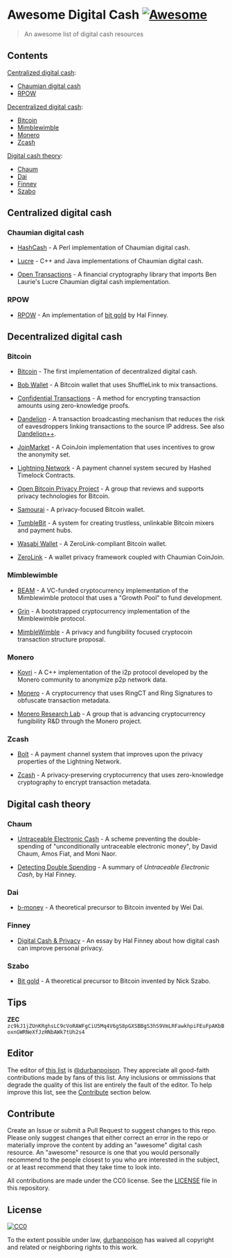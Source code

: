 # Awesome Digital Cash [![Awesome](https://awesome.re/badge.svg)](https://awesome.re)

> An awesome list of digital cash resources

## Contents

[Centralized digital cash](#centralized-digital-cash):

- [Chaumian digital cash](#chaumian-digital-cash)
- [RPOW](#rpow)

[Decentralized digital cash](#decentralized-digital-cash):

- [Bitcoin](#bitcoin)
- [Mimblewimble](#mimblewimble)
- [Monero](#monero)
- [Zcash](#zcash)

[Digital cash theory](#digital-cash-theory):

- [Chaum](#chaum)
- [Dai](#dai)
- [Finney](#finney)
- [Szabo](#szabo)

## Centralized digital cash

### Chaumian digital cash

- [HashCash](http://hashcash.com/) - A Perl implementation of Chaumian digital cash.

- [Lucre](https://github.com/benlaurie/lucre) - C++ and Java implementations of Chaumian digital cash.

- [Open Transactions](http://opentransactions.org/wiki/index.php?title=Main_Page) - A financial cryptography library that imports Ben Laurie's Lucre Chaumian digital cash implementation.

### RPOW

- [RPOW](https://nakamotoinstitute.org/finney/rpow/index.html) - An implementation of [bit gold](#bit-gold) by Hal Finney.

## Decentralized digital cash

### Bitcoin

- [Bitcoin](https://nakamotoinstitute.org/bitcoin/) - The first implementation of decentralized digital cash.

- [Bob Wallet](https://github.com/bobwallet/bobwallet) - A Bitcoin wallet that uses ShuffleLink to mix transactions.

- [Confidential Transactions](https://www.elementsproject.org/elements/confidential-transactions/) - A method for encrypting transaction amounts using zero-knowledge proofs.

- [Dandelion](https://github.com/gfanti/bips/blob/master/bip-dandelion.mediawiki) - A transaction broadcasting mechanism that reduces the risk of eavesdroppers linking transactions to the source IP address. See also [Dandelion++](https://arxiv.org/pdf/1805.11060.pdf).

- [JoinMarket](https://github.com/joinmarket-org/joinmarket/wiki) - A CoinJoin implementation that uses incentives to grow the anonymity set.

- [Lightning Network](http://lightning.network/) - A payment channel system secured by Hashed Timelock Contracts.

- [Open Bitcoin Privacy Project](http://www.openbitcoinprivacyproject.org/) - A group that reviews and supports privacy technologies for Bitcoin.

- [Samourai](https://samouraiwallet.com/) - A privacy-focused Bitcoin wallet.

- [TumbleBit](https://github.com/BUSEC/TumbleBit/) - A system for creating trustless, unlinkable Bitcoin mixers and payment hubs.

- [Wasabi Wallet](https://github.com/zkSNACKs/WalletWasabi) - A ZeroLink-compliant Bitcoin wallet.

- [ZeroLink](https://github.com/nopara73/ZeroLink/) - A wallet privacy framework coupled with Chaumian CoinJoin.

### Mimblewimble

- [BEAM](https://www.beam-mw.com/) - A VC-funded cryptocurrency implementation of the Mimblewimble protocol that uses a "Growth Pool" to fund development.

- [Grin](https://github.com/ignopeverell/grin) - A bootstrapped cryptocurrency implementation of the Mimblewimble protocol.

- [MimbleWimble](http://mimblewimble.cash/) - A privacy and fungibility focused cryptocoin transaction structure proposal.

### Monero

- [Kovri](https://getkovri.org/) - A C++ implementation of the i2p protocol developed by the Monero community to anonymize p2p network data.

- [Monero](https://getmonero.org/) - A cryptocurrency that uses RingCT and Ring Signatures to obfuscate transaction metadata.

- [Monero Research Lab](https://lab.getmonero.org/) - A group that is advancing cryptocurrency fungibility R&D through the Monero project.

### Zcash

- [Bolt](https://blog.z.cash/bolt-private-payment-channels/) - A payment channel system that improves upon the privacy properties of the Lightning Network.

- [Zcash](https://z.cash) - A privacy-preserving cryptocurrency that uses zero-knowledge cryptography to encrypt transaction metadata.

## Digital cash theory

### Chaum

- [Untraceable Electronic Cash](http://blog.koehntopp.de/uploads/chaum_fiat_naor_ecash.pdf) - A scheme preventing the double-spending of "unconditionally untraceable electronic money", by David Chaum, Amos Fiat, and Moni Naor.

- [Detecting Double Spending](https://nakamotoinstitute.org/detecting-double-spending/) - A summary of _Untraceable Electronic Cash_, by Hal Finney.

### Dai

- [b-money](https://nakamotoinstitute.org/b-money/) - A theoretical precursor to Bitcoin invented by Wei Dai.

### Finney

- [Digital Cash & Privacy](https://nakamotoinstitute.org/digital-cash-and-privacy/) - An essay by Hal Finney about how digital cash can improve personal privacy.

### Szabo

- [Bit gold](https://nakamotoinstitute.org/bit-gold/) - A theoretical precursor to Bitcoin invented by Nick Szabo.

## Tips

**ZEC**  
`zc9kJ1jZUnKRghsLC9cVoRAWFgCiU5Mq4V6gS8pGXSBBgS3hS9VmLRFawkhpiFEuFpAKbBoxnGWRNeXfJzHNbAWk7tUh2s4`

## Editor

The editor of [this list](https://github.com/ZcashAnonymous/awesome-digital-cash/) is [@durbanpoison](https://github.com/durbanpoison). They appreciate all good-faith contributions made by fans of this list. Any inclusions or ommissions that degrade the quality of this list are entirely the fault of the editor. To help improve this list, see the [Contribute](#contribute) section below.

## Contribute

Create an Issue or submit a Pull Request to suggest changes to this repo. Please only suggest changes that either correct an error in the repo or materially improve the content by adding an "awesome" digital cash resource. An "awesome" resource is one that you would personally recommend to the people closest to you who are interested in the subject, or at least recommend that they take time to look into.

All contributions are made under the CC0 license. See the [LICENSE](https://github.com/ZcashAnonymous/awesome-digital-cash/blob/master/LICENSE.md) file in this repository.

## License

[![CC0](http://mirrors.creativecommons.org/presskit/buttons/88x31/svg/cc-zero.svg)](https://creativecommons.org/publicdomain/zero/1.0/)

To the extent possible under law, [durbanpoison](https://github.com/durbanpoison) has waived all copyright and related or neighboring rights to this work.
